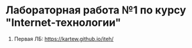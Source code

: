 # Лабораторная работа №1 по курсу "Internet-технологии"
1. Первая ЛБ: https://kartew.github.io/iteh/
